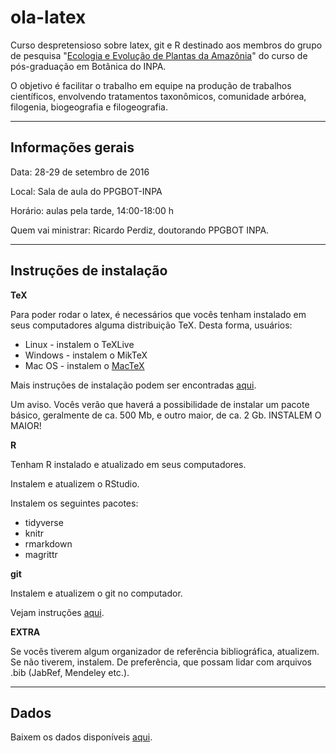 # ola-latex
Curso despretensioso sobre latex, git e R destinado aos membros do grupo de pesquisa "[Ecologia e Evolução de Plantas da Amazônia](http://www.botanicaamazonica.wiki.br/labotam/doku.php?id=inicio)" do curso de pós-graduação em Botânica do INPA.

O objetivo é facilitar o trabalho em equipe na produção de trabalhos científicos, envolvendo tratamentos taxonômicos, comunidade arbórea, filogenia, biogeografia e filogeografia.

---------------

## Informações gerais

Data: 28-29 de setembro de 2016

Local: Sala de aula do PPGBOT-INPA

Horário: aulas pela tarde, 14:00-18:00 h

Quem vai ministrar: Ricardo Perdiz, doutorando PPGBOT INPA.


---------------

## Instruções de instalação

**TeX**

Para poder rodar o latex, é necessários que vocês tenham instalado em seus computadores alguma distribuição TeX. Desta forma, usuários:

+ Linux - instalem o TeXLive
+ Windows - instalem o MikTeX
+ Mac OS - instalem o [MacTeX](http://www.tug.org/mactex/)

Mais instruções de instalação podem ser encontradas [aqui](https://www.latex-project.org/get/).

Um aviso. Vocês verão que haverá a possibilidade de instalar um pacote básico, geralmente de ca. 500 Mb, e outro maior, de ca. 2 Gb. INSTALEM O MAIOR!

**R**

Tenham R instalado e atualizado em seus computadores.

Instalem e atualizem o RStudio.

Instalem os seguintes pacotes:

+ tidyverse
+ knitr
+ rmarkdown
+ magrittr

**git**


Instalem e atualizem o git no computador.

Vejam instruções [aqui](https://git-scm.com/book/en/v2/Getting-Started-Installing-Git).


**EXTRA**

Se vocês tiverem algum organizador de referência bibliográfica, atualizem. Se não tiverem, instalem. De preferência, que possam lidar com arquivos .bib (JabRef, Mendeley etc.).

---------------

## Dados

Baixem os dados disponíveis [aqui](http://www.botanicaamazonica.wiki.br/labotam/doku.php?id=alunos:r.perdiz:arquivos:inicio).
